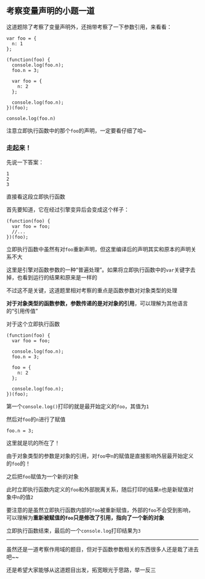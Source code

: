 ## 考察变量声明的小题一道
这道题除了考察了变量声明外，还捎带考察了一下参数引用，来看看：   

```
var foo = {
  n: 1
};

(function(foo) {
  console.log(foo.n);
  foo.n = 3;

  var foo = {
    n: 2
  };

  console.log(foo.n);
})(foo);

console.log(foo.n)
```   

注意立即执行函数中的那个```foo```的声明，一定要看仔细了哈~   

### 走起来！   

先说一下答案：   

```
1
2
3
```  

直接看这段立即执行函数   

首先要知道，它在经过引擎变异后会变成这个样子：

```
(function(foo) {
  var foo = foo;
  //...
})(foo);
```

立即执行函数中虽然有对```foo```重新声明，但这里编译后的声明其实和原本的声明关系不大   

这里是引擎对函数参数的一种“普遍处理”。如果将立即执行函数中的```var```关键字去掉，也看到运行的结果和原来是一样的   

不过这不是关键，这道题里相对考察的重点是函数参数对对象类型的处理   

**对于对象类型的函数参数，参数传递的是对对象的引用**，可以理解为其他语言的“引用传值”   

对于这个立即执行函数   

```
(function(foo) {
  var foo = foo;

  console.log(foo.n);
  foo.n = 3;

  foo = {
    n: 2
  };

  console.log(foo.n);
})(foo);
```
第一个```console.log()```打印的就是最开始定义的```foo```，其值为```1```   

然后对```foo```的```n```进行了赋值   

```
foo.n = 3;
```

这里就是坑的所在了！   

由于对象类型的参数是对象的引用，对```foo```中```n```的赋值是直接影响外层最开始定义的```foo```的！   

之后把```foo```赋值为一个新的对象   

此时立即执行函数内定义的```foo```和外部脱离关系，随后打印的结果```n```也是新赋值对象中```n```的值```2```   

要注意的是虽然立即执行函数内部的```foo```被重新赋值，外部的```foo```不会受到影响，可以理解为**重新被赋值的```foo```只是修改了引用，指向了一个新的对象**   

立即执行函数结束，最后的一个```console.log```打印结果为```3```   

---

虽然还是一道考察作用域的题目，但对于函数参数相关的东西很多人还是栽了进去吧~~   

还是希望大家能够从这道题目出发，拓宽眼光于思路，举一反三
